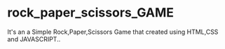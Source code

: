 # rock_paper_scissors_GAME
It's an a Simple Rock,Paper,Scissors Game that created using HTML,CSS and JAVASCRIPT..
